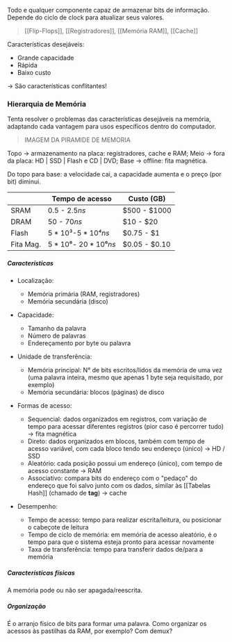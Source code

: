 Todo e qualquer componente capaz de armazenar bits de informação.
Depende do ciclo de clock para atualizar seus valores.

> [[Flip-Flops]], [[Registradores]], [[Memória RAM]], [[Cache]]

Características desejáveis:
- Grande capacidade
- Rápida
- Baixo custo

-> São características conflitantes!


### Hierarquia de Memória
Tenta resolver o problemas das características desejáveis na memória, adaptando cada vantagem para usos específicos dentro do computador.

> IMAGEM DA PIRAMIDE DE MEMORIA

Topo -> armazenamento na placa: registradores, cache e RAM;
Meio -> fora da placa: HD | SSD | Flash e CD | DVD;
Base -> offline: fita magnética.

Do topo para base: a velocidade cai, a capacidade aumenta e o preço (por bit) diminui.


|           | Tempo de acesso     | Custo (GB)    |
| --------- | ------------------- | ------------- |
| SRAM      | $0.5$ - $2.5ns$     | $500 - $1000  |
| DRAM      | $50$ - $70ns$       | $10 - $20     |
| Flash     | $5*10³$-$5*10⁴ns$   | $0.75 - $1    |
| Fita Mag. | $5*10⁶$- $20*10⁶ns$ | $0.05 - $0.10 |

##### Características
- Localização: 
	- Memória primária (RAM, registradores) 
	- Memória secundária (disco)

- Capacidade: 
	- Tamanho da palavra
	- Número de palavras
	- Endereçamento por byte ou palavra

- Unidade de transferência:
	- Memória principal: N° de bits escritos/lidos da memória de uma vez (uma palavra inteira, mesmo que apenas 1 byte seja requisitado, por exemplo)
	- Memória secundária: blocos (páginas) de disco

- Formas de acesso:
	- Sequencial: dados organizados em registros, com variação de tempo para acessar diferentes registros (pior caso é percorrer tudo) -> fita magnética
	- Direto: dados organizados em blocos, também com tempo de acesso variável, com cada bloco tendo seu endereço (único) -> HD / SSD
	- Aleatório: cada posição possui um endereço (único), com tempo de acesso constante -> RAM
	- Associativo: compara bits do endereço com o "pedaço" do endereço que foi salvo junto com os dados, similar às [[Tabelas Hash]] (chamado de **tag**) -> cache

- Desempenho:
	- Tempo de acesso: tempo para realizar escrita/leitura, ou posicionar o cabeçote de leitura
	- Tempo de ciclo de memória: em memória de acesso aleatório, é o tempo para que o sistema  esteja pronto para acessar novamente
	- Taxa de transferência: tempo para transferir dados de/para a memória

##### Características físicas
A memória pode ou não ser apagada/reescrita.

##### Organização
É o arranjo físico de bits para formar uma palavra.
Como organizar os acessos às pastilhas da RAM, por exemplo? Com demux?